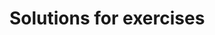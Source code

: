# Solutions for exercises

<The solutions are going to be released the week after the asynchronous material release>
